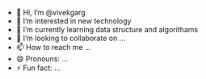 - 👋 Hi, I’m @vivekgarg
- 👀 I’m interested in new technology
- 🌱 I’m currently learning data structure and algorithams
- 💞️ I’m looking to collaborate on ...
- 📫 How to reach me ...
- 😄 Pronouns: ...
- ⚡ Fun fact: ...

<!---
gargv4049/gargv4049 is a ✨ special ✨ repository because its `README.md` (this file) appears on your GitHub profile.
You can click the Preview link to take a look at your changes.
--->
